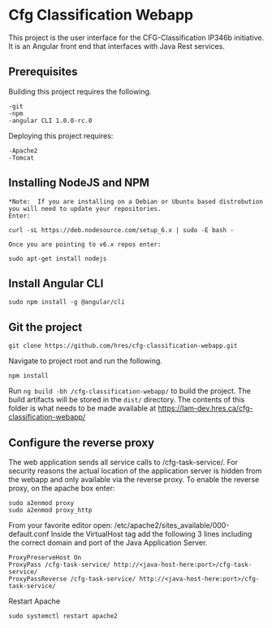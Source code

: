 # Cfg Classification Webapp

This project is the user interface for the CFG-Classification IP346b initiative.  It is an Angular front end that interfaces with Java Rest services.


## Prerequisites

Building this project requires the following.

	-git
	-npm
	-angular CLI 1.0.0-rc.0
	
Deploying this project requires:

	-Apache2
	-Tomcat
	
## Installing NodeJS and NPM

	*Note:  If you are installing on a Debian or Ubuntu based distrobution you will need to update your repositories.
	Enter:
	
	curl -sL https://deb.nodesource.com/setup_6.x | sudo -E bash -
	
	Once you are pointing to v6.x repos enter:
	
	sudo apt-get install nodejs
		
## Install Angular CLI

	sudo npm install -g @angular/cli
	
## Git the project

	git clone https://github.com/hres/cfg-classification-webapp.git
	
Navigate to project root and run the following.

	npm install

Run `ng build -bh /cfg-classification-webapp/` to build the project. The build artifacts will be stored in the `dist/` directory.  The contents of this folder is what needs to be made available at https://lam-dev.hres.ca/cfg-classification-webapp/

## Configure the reverse proxy

The web application sends all service calls to /cfg-task-service/.  For security reasons the actual location 
of the application server is hidden from the webapp and only available via the reverse proxy.  To enable the 
reverse proxy, on the apache box enter:
	
	sudo a2enmod proxy
	sudo a2enmod proxy_http
	
From your favorite editor open: /etc/apache2/sites_available/000-default.conf
Inside the VirtualHost tag add the following 3 lines including the correct domain and port of the Java Application Server.
	
	ProxyPreserveHost On
	ProxyPass /cfg-task-service/ http://<java-host-here:port>/cfg-task-service/
	ProxyPassReverse /cfg-task-service/ http://<java-host-here:port>/cfg-task-service/
		
Restart Apache

	sudo systemctl restart apache2

